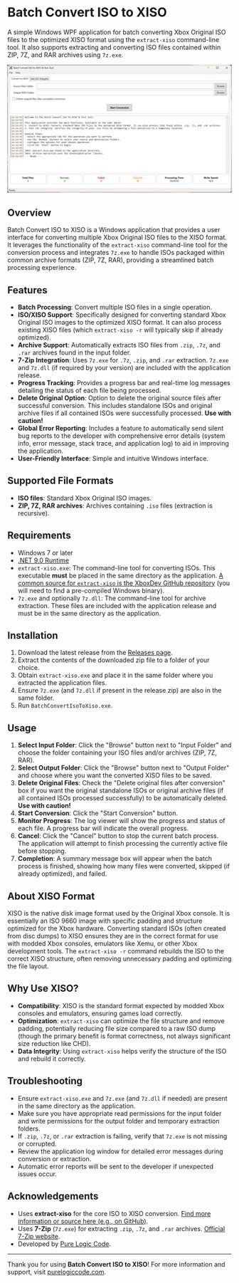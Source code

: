 # Batch Convert ISO to XISO

A simple Windows WPF application for batch converting Xbox Original ISO files to the optimized XISO format using the `extract-xiso` command-line tool. It also supports extracting and converting ISO files contained within ZIP, 7Z, and RAR archives using `7z.exe`.

![Batch Convert ISO to XISO](screenshot.png)

## Overview

Batch Convert ISO to XISO is a Windows application that provides a user interface for converting multiple Xbox Original ISO files to the XISO format. It leverages the functionality of the `extract-xiso` command-line tool for the conversion process and integrates `7z.exe` to handle ISOs packaged within common archive formats (ZIP, 7Z, RAR), providing a streamlined batch processing experience.

## Features

*   **Batch Processing**: Convert multiple ISO files in a single operation.
*   **ISO/XISO Support**: Specifically designed for converting standard Xbox Original ISO images to the optimized XISO format. It can also process existing XISO files (which `extract-xiso -r` will typically skip if already optimized).
*   **Archive Support**: Automatically extracts ISO files from `.zip`, `.7z`, and `.rar` archives found in the input folder.
*   **7-Zip Integration**: Uses `7z.exe` for `.7z`, `.zip`, and `.rar` extraction. `7z.exe` and `7z.dll` (if required by your version) are included with the application release.
*   **Progress Tracking**: Provides a progress bar and real-time log messages detailing the status of each file being processed.
*   **Delete Original Option**: Option to delete the original source files after successful conversion. This includes standalone ISOs and original archive files if all contained ISOs were successfully processed. **Use with caution!**
*   **Global Error Reporting**: Includes a feature to automatically send silent bug reports to the developer with comprehensive error details (system info, error message, stack trace, and application log) to aid in improving the application.
*   **User-Friendly Interface**: Simple and intuitive Windows interface.

## Supported File Formats

*   **ISO files**: Standard Xbox Original ISO images.
*   **ZIP, 7Z, RAR archives**: Archives containing `.iso` files (extraction is recursive).

## Requirements

*   Windows 7 or later
*   [.NET 9.0 Runtime](https://dotnet.microsoft.com/download/dotnet/9.0)
*   `extract-xiso.exe`: The command-line tool for converting ISOs. This executable **must** be placed in the same directory as the application. [A common source for `extract-xiso` is the XboxDev GitHub repository](https://github.com/XboxDev/extract-xiso) (you will need to find a pre-compiled Windows binary).
*   `7z.exe` and optionally `7z.dll`: The command-line tool for archive extraction. These files are included with the application release and must be in the same directory as the application.

## Installation

1.  Download the latest release from the [Releases page](YOUR_RELEASES_PAGE_URL_HERE).
2.  Extract the contents of the downloaded zip file to a folder of your choice.
3.  Obtain `extract-xiso.exe` and place it in the same folder where you extracted the application files.
4.  Ensure `7z.exe` (and `7z.dll` if present in the release zip) are also in the same folder.
5.  Run `BatchConvertIsoToXiso.exe`.

## Usage

1.  **Select Input Folder**: Click the "Browse" button next to "Input Folder" and choose the folder containing your ISO files and/or archives (ZIP, 7Z, RAR).
2.  **Select Output Folder**: Click the "Browse" button next to "Output Folder" and choose where you want the converted XISO files to be saved.
3.  **Delete Original Files**: Check the "Delete original files after conversion" box if you want the original standalone ISOs or original archive files (if all contained ISOs processed successfully) to be automatically deleted. **Use with caution!**
4.  **Start Conversion**: Click the "Start Conversion" button.
5.  **Monitor Progress**: The log viewer will show the progress and status of each file. A progress bar will indicate the overall progress.
6.  **Cancel**: Click the "Cancel" button to stop the current batch process. The application will attempt to finish processing the currently active file before stopping.
7.  **Completion**: A summary message box will appear when the batch process is finished, showing how many files were converted, skipped (if already optimized), and failed.

## About XISO Format

XISO is the native disk image format used by the Original Xbox console. It is essentially an ISO 9660 image with specific padding and structure optimized for the Xbox hardware. Converting standard ISOs (often created from disc dumps) to XISO ensures they are in the correct format for use with modded Xbox consoles, emulators like Xemu, or other Xbox development tools. The `extract-xiso -r` command rebuilds the ISO to the correct XISO structure, often removing unnecessary padding and optimizing the file layout.

## Why Use XISO?

*   **Compatibility**: XISO is the standard format expected by modded Xbox consoles and emulators, ensuring games load correctly.
*   **Optimization**: `extract-xiso` can optimize the file structure and remove padding, potentially reducing file size compared to a raw ISO dump (though the primary benefit is format correctness, not always significant size reduction like CHD).
*   **Data Integrity**: Using `extract-xiso` helps verify the structure of the ISO and rebuild it correctly.

## Troubleshooting

*   Ensure `extract-xiso.exe` and `7z.exe` (and `7z.dll` if needed) are present in the same directory as the application.
*   Make sure you have appropriate read permissions for the input folder and write permissions for the output folder and temporary extraction folders.
*   If `.zip`, `.7z`, or `.rar` extraction is failing, verify that `7z.exe` is not missing or corrupted.
*   Review the application log window for detailed error messages during conversion or extraction.
*   Automatic error reports will be sent to the developer if unexpected issues occur.

## Acknowledgements

*   Uses **extract-xiso** for the core ISO to XISO conversion. [Find more information or source here (e.g., on GitHub)](https://github.com/XboxDev/extract-xiso).
*   Uses **7-Zip** (`7z.exe`) for extracting `.zip`, `.7z`, and `.rar` archives. [Official 7-Zip website](https://www.7-zip.org/).
*   Developed by [Pure Logic Code](https://www.purelogiccode.com).

---

Thank you for using **Batch Convert ISO to XISO**! For more information and support, visit [purelogiccode.com](https://www.purelogiccode.com).
